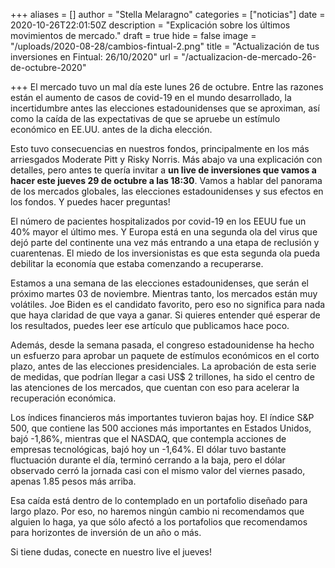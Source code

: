 +++
aliases = []
author = "Stella Melaragno"
categories = ["noticias"]
date = 2020-10-26T22:01:50Z
description = "Explicación sobre los últimos movimientos de mercado."
draft = true
hide = false
image = "/uploads/2020-08-28/cambios-fintual-2.png"
title = "Actualización de tus inversiones en Fintual: 26/10/2020"
url = "/actualizacion-de-mercado-26-de-octubre-2020"

+++
El mercado tuvo un mal día este lunes 26 de octubre. Entre las razones están el aumento de casos de covid-19 en el mundo desarrollado, la incertidumbre antes las elecciones estadounidenses que se aproximan, así como la caída de las expectativas de que se apruebe un estímulo económico en EE.UU. antes de la dicha elección.

Esto tuvo consecuencias en nuestros fondos, principalmente en los más arriesgados Moderate Pitt y Risky Norris. Más abajo va una explicación con detalles, pero antes te quería invitar a **un live de inversiones que vamos a hacer este jueves 29 de octubre a las 18:30**. Vamos a hablar del panorama de los mercados globales, las elecciones estadounidenses y sus efectos en los fondos. Y puedes hacer preguntas! 

El número de pacientes hospitalizados por covid-19 en los EEUU fue un 40% mayor el último mes. Y Europa está en una segunda ola del virus que dejó parte del continente una vez más entrando a una etapa de reclusión y cuarentenas. El miedo de los inversionistas es que esta segunda ola pueda debilitar la economía que estaba comenzando a recuperarse.

Estamos a una semana de las elecciones estadounidenses, que serán el próximo martes 03 de noviembre. Mientras tanto, los mercados están muy volátiles. Joe Biden es el candidato favorito, pero eso no significa para nada que haya claridad de que vaya a ganar. Si quieres entender qué esperar de los resultados, puedes leer ese artículo que publicamos hace poco.

Además, desde la semana pasada, el congreso estadounidense ha hecho un esfuerzo para aprobar un paquete de estímulos económicos en el corto plazo, antes de las elecciones presidenciales. La aprobación de esta serie de medidas, que podrían llegar a casi US$ 2 trillones, ha sido el centro de las atenciones de los mercados, que cuentan con eso para acelerar la recuperación económica.

Los índices financieros más importantes tuvieron bajas hoy. El índice S&P 500, que contiene las 500 acciones más importantes en Estados Unidos, bajó -1,86%, mientras que el NASDAQ, que contempla acciones de empresas tecnológicas, bajó hoy un -1,64%. El dólar tuvo bastante fluctuación durante el día, terminó cerrando a la baja, pero el dólar observado cerró la jornada casi con el mismo valor del viernes pasado, apenas 1.85 pesos más arriba.

Esa caída está dentro de lo contemplado en un portafolio diseñado para largo plazo. Por eso, no haremos ningún cambio ni recomendamos que alguien lo haga, ya que sólo afectó a los portafolios que recomendamos para horizontes de inversión de un año o más.

Si tiene dudas, conecte en nuestro live el jueves!